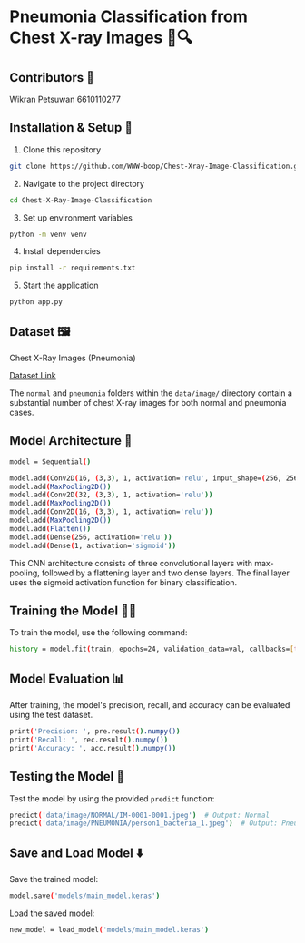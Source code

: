 # Pneumonia Classification from Chest X-ray Images 🩻🔍
## Contributors 👤
Wikran Petsuwan 6610110277

## Installation & Setup  💾
1. Clone this repository
```bash
git clone https://github.com/WWW-boop/Chest-Xray-Image-Classification.git
```

2. Navigate to the project directory
```bash
cd Chest-X-Ray-Image-Classification
```
3. Set up environment variables
```bash
python -m venv venv
```
4. Install dependencies
```bash
pip install -r requirements.txt
```

5. Start the application
```bash
python app.py
```
## Dataset 🖼️
Chest X-Ray Images (Pneumonia)


[Dataset Link](https://www.kaggle.com/datasets/paultimothymooney/chest-xray-pneumonia/)


The  ```normal```  and  ```pneumonia```  folders within the  ```data/image/```  directory contain a substantial number of chest X-ray images for both normal and pneumonia cases.

## Model Architecture 🧠
```bash
model = Sequential()

model.add(Conv2D(16, (3,3), 1, activation='relu', input_shape=(256, 256, 3)))
model.add(MaxPooling2D())
model.add(Conv2D(32, (3,3), 1, activation='relu'))
model.add(MaxPooling2D())
model.add(Conv2D(16, (3,3), 1, activation='relu'))
model.add(MaxPooling2D())
model.add(Flatten())
model.add(Dense(256, activation='relu'))
model.add(Dense(1, activation='sigmoid'))
```
This CNN architecture consists of three convolutional layers with max-pooling, followed by a flattening layer and two dense layers. The final layer uses the sigmoid activation function for binary classification.

## Training the Model 🏋️‍♂️
To train the model, use the following command:
```bash
history = model.fit(train, epochs=24, validation_data=val, callbacks=[tensorboard_callback])
```

## Model Evaluation 📊
After training, the model's precision, recall, and accuracy can be evaluated using the test dataset.
```bash
print('Precision: ', pre.result().numpy())
print('Recall: ', rec.result().numpy())
print('Accuracy: ', acc.result().numpy())
```
## Testing the Model 🧪
Test the model by using the provided ```predict``` function:
```bash
predict('data/image/NORMAL/IM-0001-0001.jpeg')  # Output: Normal
predict('data/image/PNEUMONIA/person1_bacteria_1.jpeg')  # Output: Pneumonia
```

## Save and Load Model ⬇️
Save the trained model:
```bash
model.save('models/main_model.keras')
```
Load the saved model:
```bash
new_model = load_model('models/main_model.keras')
```

